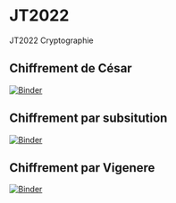 # JT2022
JT2022 Cryptographie

## Chiffrement de César
[![Binder](https://mybinder.org/badge_logo.svg)](https://mybinder.org/v2/gh/ymettraux/JT2022/HEAD?labpath=cesar.ipynb)

## Chiffrement par subsitution
[![Binder](https://mybinder.org/badge_logo.svg)](https://mybinder.org/v2/gh/ymettraux/JT2022/HEAD?labpath=chiffrement_substitution.ipynb)

## Chiffrement par Vigenere
[![Binder](https://mybinder.org/badge_logo.svg)](https://mybinder.org/v2/gh/ymettraux/JT2022/HEAD?labpath=vigenere.ipynb)
